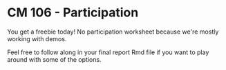 # CM 106 - Participation

You get a freebie today! No participation worksheet because we're mostly working with demos.

Feel free to follow along in your final report Rmd file if you want to play around with some of the options.